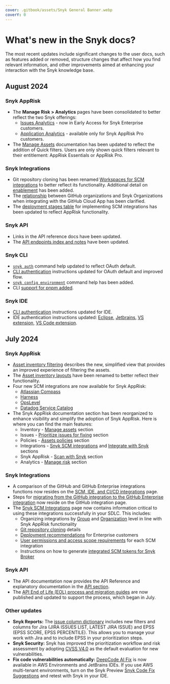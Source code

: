 ```yaml
---
cover: .gitbook/assets/Snyk General Banner.webp
coverY: 0
---
```


# What's new in the Snyk docs?

The most recent updates include significant changes to the user docs, such as features added or removed, structure changes that affect how you find relevant information, and other improvements aimed at enhancing your interaction with the Snyk knowledge base.

## August 2024

### &#x20;**Snyk AppRisk**&#x20;

* The **Manage Risk > Analytics** pages have been consolidated to better reflect the two Snyk offerings:
  * [Issues Analytics](manage-risk/enterprise-analytics/issues-analytics.md) - now in Early Access for Snyk Enterprise customers.
  * [Application Analytics](manage-risk/enterprise-analytics/application-analytics.md) - available only for Snyk AppRisk Pro customers.
* The [Manage Assets](manage-assets/) documentation has been updated to reflect the addition of Quick filters. Users are only shown quick filters relevant to their entitlement: AppRisk Essentials or AppRisk Pro.

### **Snyk Integrations**

* Git repository cloning has been renamed [Workspaces for SCM integrations](scm-ide-and-ci-cd-integrations/snyk-scm-integrations/introduction-to-git-repository-integrations/workspaces-for-scm-integrations.md) to better reflect its functionality. Additional detail on [enablement](scm-ide-and-ci-cd-integrations/snyk-scm-integrations/introduction-to-git-repository-integrations/workspaces-for-scm-integrations.md#manage-workspaces) has been added.
* The [relationship](scm-ide-and-ci-cd-integrations/snyk-scm-integrations/github-cloud-app.md#how-to-set-up-the-github-cloud-app) between GitHub organizations and Snyk Organizations when integrating with the GitHub Cloud App has been clarified.
* The [deployment stages table](scm-ide-and-ci-cd-integrations/snyk-scm-integrations/introduction-to-git-repository-integrations/deployment-recommendations-for-scm-integrations.md#recommended-deployment-order) for implementing SCM integrations has been updated to reflect AppRisk functionality.

### **Snyk API**&#x20;

* Links in the API reference docs have been updated.
* The [API endpoints index and notes](snyk-api/api-endpoints-index-and-notes/) have been updated.

### **Snyk CLI**

* [`snyk auth`](snyk-cli/commands/auth.md) command help updated to reflect OAuth default.
* &#x20; [CLI authentication](snyk-cli/authenticate-to-use-the-cli.md) instructions updated for OAuth default and improved flow.
* [`snyk config environment`](snyk-cli/commands/config-environment.md) command help has been added.
* CLI [support for pnpm added](supported-languages-package-managers-and-frameworks/javascript/javascript-for-open-source.md#pnpm).

### Snyk IDE

* &#x20;[CLI authentication](snyk-cli/authenticate-to-use-the-cli.md) instructions updated for IDE.
* IDE authentication instructions updated: [Eclipse](scm-ide-and-ci-cd-integrations/snyk-ide-plugins-and-extensions/eclipse-plugin/authentication-for-the-eclipse-plugin.md), [Jetbrains](scm-ide-and-ci-cd-integrations/snyk-ide-plugins-and-extensions/jetbrains-plugins/authentication-for-the-jetbrains-plugins.md), [VS extension](scm-ide-and-ci-cd-integrations/snyk-ide-plugins-and-extensions/visual-studio-extension/visual-studio-extension-authentication.md), [VS Code extension](scm-ide-and-ci-cd-integrations/snyk-ide-plugins-and-extensions/visual-studio-code-extension/visual-studio-code-extension-authentication.md).

## July 2024

### Snyk AppRisk

* [Asset inventory filtering](manage-assets/assets-inventory-components.md#asset-tabs) describes the new, simplified view that provides an improved experience of filtering the assets.
* The [Asset inventory layouts](manage-assets/assets-inventory-layouts.md#inventory-layouts) have been renamed to better reflect their functionality.
* Four new SCM integrations are now available for Snyk AppRisk:&#x20;
  * [Atlassian Compass](scm-ide-and-ci-cd-integrations/snyk-scm-integrations/application-context-for-scm-integrations.md#atlassian-compass)
  * [Harness](scm-ide-and-ci-cd-integrations/snyk-scm-integrations/application-context-for-scm-integrations.md#harness)
  * [OpsLevel](scm-ide-and-ci-cd-integrations/snyk-scm-integrations/application-context-for-scm-integrations.md#opslevel)
  * [Datadog Service Catalog](scm-ide-and-ci-cd-integrations/snyk-scm-integrations/application-context-for-scm-integrations.md#datadog-service-catalog)
* The Snyk AppRisk documentation section has been reorganized to enhance visibility and simplify the adoption of Snyk AppRisk. Here is where you can find the main features:
  * Inventory - [Manage assets](manage-assets/) section
  * Issues - [Prioritize issues for fixing](manage-risk/prioritize-issues-for-fixing/#prioritization-based-on-risk) section
  * Policies - [Assets policies](manage-risk/policies/assets-policies/) section
  * Integrations - [Snyk SCM integrations](scm-ide-and-ci-cd-integrations/snyk-scm-integrations/#group-level-snyk-apprisk-scm-integrations) and [Integrate with Snyk](integrate-with-snyk/#integrations-for-snyk-apprisk) sections
  * Snyk AppRisk - [Scan with Snyk](scan-using-snyk/snyk-apprisk/) section
  * Analytics - [Manage risk](manage-risk/enterprise-analytics/application-analytics.md) section

### Snyk Integrations

* A comparison of the GitHub and GitHub Enterprise integrations functions now resides on the [SCM, IDE, and CI/CD integrations](scm-ide-and-ci-cd-integrations/#github-vs-github-enterprise) page.
* Steps for [migrating from the GitHub integration to the GitHub Enterprise integration](scm-ide-and-ci-cd-integrations/snyk-scm-integrations/github.md#migrate-to-the-github-enterprise-integration) now reside on the GitHub integration page.
* The [Snyk SCM Integrations](https://docs.snyk.io/scm-ide-and-ci-cd-integrations/snyk-scm-integrations) page now contains information critical to using these integrations successfully in your SDLC. This includes:
  * Organizing integrations by [Group](scm-ide-and-ci-cd-integrations/snyk-scm-integrations/#group-level-snyk-apprisk-scm-integrations) and [Organization](scm-ide-and-ci-cd-integrations/snyk-scm-integrations/#organization-level-snyk-scm-integrations) level in line with Snyk AppRisk functionality
  * [Git repository cloning](scm-ide-and-ci-cd-integrations/snyk-scm-integrations/#snyk-git-repository-cloning) details
  * [Deployment recommendations](scm-ide-and-ci-cd-integrations/snyk-scm-integrations/#deployment-order-recommendations) for Enterprise customers
  * [User permissions and access scope requirements](scm-ide-and-ci-cd-integrations/snyk-scm-integrations/#user-permissions-and-access-scope-requirements) for each SCM integration
  * Instructions on how to generate [integrated SCM tokens for Snyk Broker](scm-ide-and-ci-cd-integrations/snyk-scm-integrations/#integrated-scm-tokens-for-snyk-broker)

### **Snyk API**

* The API documentation now provides the API Reference and explanatory documentation in the [API section](snyk-api/).
* The [API End of Life (EOL) process and migration guides](api-end-of-life-eol-process-and-migration-guides/) are now published and updated to support the process, which began in July.

### **Other updates**

* **Snyk Reports:** The [issue column dictionary](manage-risk/reporting/issue-columns-dictionary.md#issue-vulnerability-details) includes new filters and columns for Jira (JIRA ISSUES LIST, LATEST JIRA ISSUE) and EPSS (EPSS SCORE, EPSS PERCENTILE). This allows you to manage your work with Jira and to include EPSS in your prioritization steps.
* **Snyk Security:** Snyk has improved the prioritization workflow and risk assessment by adopting [CVSS V4.0](manage-risk/prioritize-issues-for-fixing/severity-levels.md#severity-levels-and-cvss) as the default evaluation for new vulnerabilities.
* **Fix code vulnerabilities automatically:** [DeepCode AI Fix](scan-with-snyk/snyk-code/manage-code-vulnerabilities/fix-code-vulnerabilities-automatically.md#deepcode-ai-fix-language-support) is now available in AWS Environments and JetBrains IDEs. If you use AWS multi-tenant environments, turn on the Snyk Preview [Snyk Code Fix Suggestions](scan-with-snyk/snyk-code/manage-code-vulnerabilities/fix-code-vulnerabilities-automatically.md#enable-deepcode-ai-fix) and retest with Snyk in your IDE.









